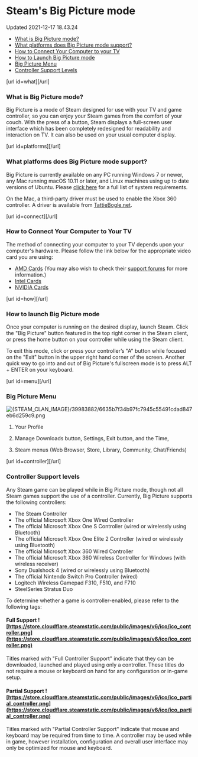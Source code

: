 # Steam's Big Picture mode
Updated 2021-12-17 18.43.24

* [What is Big Picture mode?](#what)
* [What platforms does Big Picture mode support?](#platforms)
* [How to Connect Your Computer to your TV](#connect)
* [How to Launch Big Picture mode](#how)
* [Big Picture Menu](#menu)
* [Controller Support Levels](#controller)

  
  
[url id=what][/url]  
###  **What is Big Picture mode?**
Big Picture is a mode of Steam designed for use with your TV and game controller, so you can enjoy your Steam games from the comfort of your couch. With the press of a button, Steam displays a full-screen user interface which has been completely redesigned for readability and interaction on TV. It can also be used on your usual computer display.  
  
[url id=platforms][/url]  
  
### **What platforms does Big Picture mode support?**
Big Picture is currently available on any PC running Windows 7 or newer, any Mac running macOS 10.11 or later, and Linux machines using up to date versions of Ubuntu. Please [click here](http://store.steampowered.com/bigpicture) for a full list of system requirements.  
  
On the Mac, a third-party driver must be used to enable the Xbox 360 controller. A driver is available from [TattieBogle.net](http://tattiebogle.net/index.php/ProjectRoot/Xbox360Controller/OsxDriver).  
  
[url id=connect][/url]  
  
### **How to Connect Your Computer to Your TV**
The method of connecting your computer to your TV depends upon your computer's hardware. Please follow the link below for the appropriate video card you are using:  

* [AMD Cards](https://www.amd.com/en/support/contact) (You may also wish to check their [support forums](https://community.amd.com/t5/support-forums/ct-p/supprtforums) for more information.)
* [Intel Cards](https://www.intel.com/content/www/us/en/support.html)
* [NVIDIA Cards](http://nvidia.custhelp.com/app/answers/detail/a_id/2593/session/L3RpbWUvMTM1NDczMTM3My9zaWQvX2Vsc2dfY2w%3D)

  
  
[url id=how][/url]  
  
### **How to launch Big Picture mode**
Once your computer is running on the desired display, launch Steam. Click the "Big Picture" button featured in the top right corner in the Steam client, or press the home button on your controller while using the Steam client.  
  
To exit this mode, click or press your controller’s "A" button while focused on the "Exit" button in the upper right hand corner of the screen. Another quick way to go into and out of Big Picture's fullscreen mode is to press ALT + ENTER on your keyboard.  
  
[url id=menu][/url]  
  
### **Big Picture Menu**
    
![{STEAM_CLAN_IMAGE}/39983882/6635b7f34b97fc7945c55491cdad847eb6d259c9.png]({STEAM_CLAN_IMAGE}/39983882/6635b7f34b97fc7945c55491cdad847eb6d259c9.png)  
  
1. Your Profile  
  
2. Manage Downloads button, Settings, Exit button, and the Time,  
  
3. Steam menus (Web Browser, Store, Library, Community, Chat/Friends)  
  
[url id=controller][/url]  
  
### **Controller Support levels**
Any Steam game can be played while in Big Picture mode, though not all Steam games support the use of a controller. Currently, Big Picture supports the following controllers:  

*  The Steam Controller
*  The official Microsoft Xbox One Wired Controller
*  The official Microsoft Xbox One S Controller (wired or wirelessly using Bluetooth)
*  The official Microsoft Xbox One Elite 2 Controller (wired or wirelessly using Bluetooth)
*  The official Microsoft Xbox 360 Wired Controller
*  The official Microsoft Xbox 360 Wireless Controller for Windows (with wireless receiver)
*  Sony Dualshock 4 (wired or wirelessly using Bluetooth)
*  The official Nintendo Switch Pro Controller (wired)
*  Logitech Wireless Gamepad F310, F510, and F710
*  SteelSeries Stratus Duo

  
To determine whether a game is controller-enabled, please refer to the following tags:  
  
#### Full Support ![https://store.cloudflare.steamstatic.com/public/images/v6/ico/ico_controller.png](https://store.cloudflare.steamstatic.com/public/images/v6/ico/ico_controller.png)
Titles marked with "Full Controller Support" indicate that they can be downloaded, launched and played using only a controller.  These titles do not require a mouse or keyboard on hand for any configuration or in-game setup.  
  
#### Partial Support ![https://store.cloudflare.steamstatic.com/public/images/v6/ico/ico_partial_controller.png](https://store.cloudflare.steamstatic.com/public/images/v6/ico/ico_partial_controller.png)
Titles marked with "Partial Controller Support" indicate that mouse and keyboard may be required from time to time.  A controller may be used while in game, however installation,  configuration and overall user interface may only be optimized for mouse and keyboard.